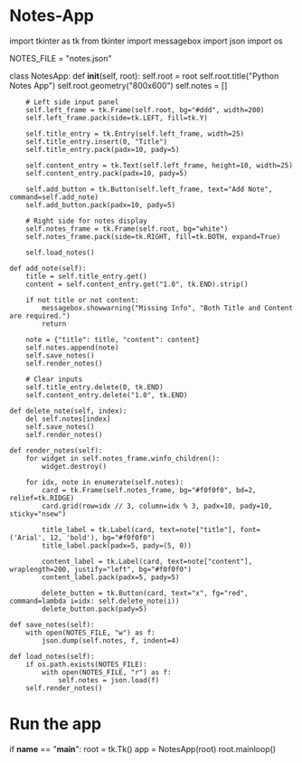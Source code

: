 # Notes-App
import tkinter as tk
from tkinter import messagebox
import json
import os

NOTES_FILE = "notes.json"

class NotesApp:
    def __init__(self, root):
        self.root = root
        self.root.title("Python Notes App")
        self.root.geometry("800x600")
        self.notes = []

        # Left side input panel
        self.left_frame = tk.Frame(self.root, bg="#ddd", width=200)
        self.left_frame.pack(side=tk.LEFT, fill=tk.Y)

        self.title_entry = tk.Entry(self.left_frame, width=25)
        self.title_entry.insert(0, "Title")
        self.title_entry.pack(padx=10, pady=5)

        self.content_entry = tk.Text(self.left_frame, height=10, width=25)
        self.content_entry.pack(padx=10, pady=5)

        self.add_button = tk.Button(self.left_frame, text="Add Note", command=self.add_note)
        self.add_button.pack(padx=10, pady=5)

        # Right side for notes display
        self.notes_frame = tk.Frame(self.root, bg="white")
        self.notes_frame.pack(side=tk.RIGHT, fill=tk.BOTH, expand=True)

        self.load_notes()

    def add_note(self):
        title = self.title_entry.get()
        content = self.content_entry.get("1.0", tk.END).strip()

        if not title or not content:
            messagebox.showwarning("Missing Info", "Both Title and Content are required.")
            return

        note = {"title": title, "content": content}
        self.notes.append(note)
        self.save_notes()
        self.render_notes()

        # Clear inputs
        self.title_entry.delete(0, tk.END)
        self.content_entry.delete("1.0", tk.END)

    def delete_note(self, index):
        del self.notes[index]
        self.save_notes()
        self.render_notes()

    def render_notes(self):
        for widget in self.notes_frame.winfo_children():
            widget.destroy()

        for idx, note in enumerate(self.notes):
            card = tk.Frame(self.notes_frame, bg="#f0f0f0", bd=2, relief=tk.RIDGE)
            card.grid(row=idx // 3, column=idx % 3, padx=10, pady=10, sticky="nsew")

            title_label = tk.Label(card, text=note["title"], font=('Arial', 12, 'bold'), bg="#f0f0f0")
            title_label.pack(padx=5, pady=(5, 0))

            content_label = tk.Label(card, text=note["content"], wraplength=200, justify="left", bg="#f0f0f0")
            content_label.pack(padx=5, pady=5)

            delete_button = tk.Button(card, text="x", fg="red", command=lambda i=idx: self.delete_note(i))
            delete_button.pack(pady=5)

    def save_notes(self):
        with open(NOTES_FILE, "w") as f:
            json.dump(self.notes, f, indent=4)

    def load_notes(self):
        if os.path.exists(NOTES_FILE):
            with open(NOTES_FILE, "r") as f:
                self.notes = json.load(f)
        self.render_notes()

# Run the app
if __name__ == "__main__":
    root = tk.Tk()
    app = NotesApp(root)
    root.mainloop()


